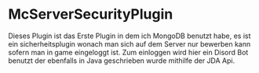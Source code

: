 # McServerSecurityPlugin
Dieses Plugin ist das Erste Plugin in dem ich MongoDB benutzt habe, es ist ein sicherheitsplugin wonach man sich auf dem Server nur bewerben kann sofern man in game eingeloggt ist. Zum einloggen wird hier ein Disord Bot benutzt der ebenfalls in Java geschrieben wurde mithilfe der JDA Api.
